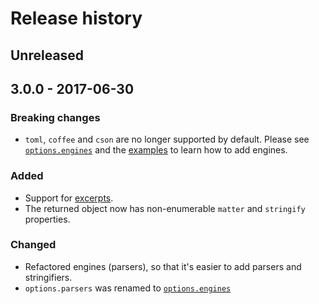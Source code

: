 # Release history

## Unreleased

## 3.0.0 - 2017-06-30
### Breaking changes
* `toml`, `coffee` and `cson` are no longer supported by default. Please see [`options.engines`](README.md#optionsengines) and the [examples](./examples) to learn how to add engines.

### Added
* Support for [excerpts](README.md#optionsexcerpt).
* The returned object now has non-enumerable `matter` and `stringify` properties.

### Changed
* Refactored engines (parsers), so that it's easier to add parsers and stringifiers.
* `options.parsers` was renamed to [`options.engines`](README.md#optionsengines)
